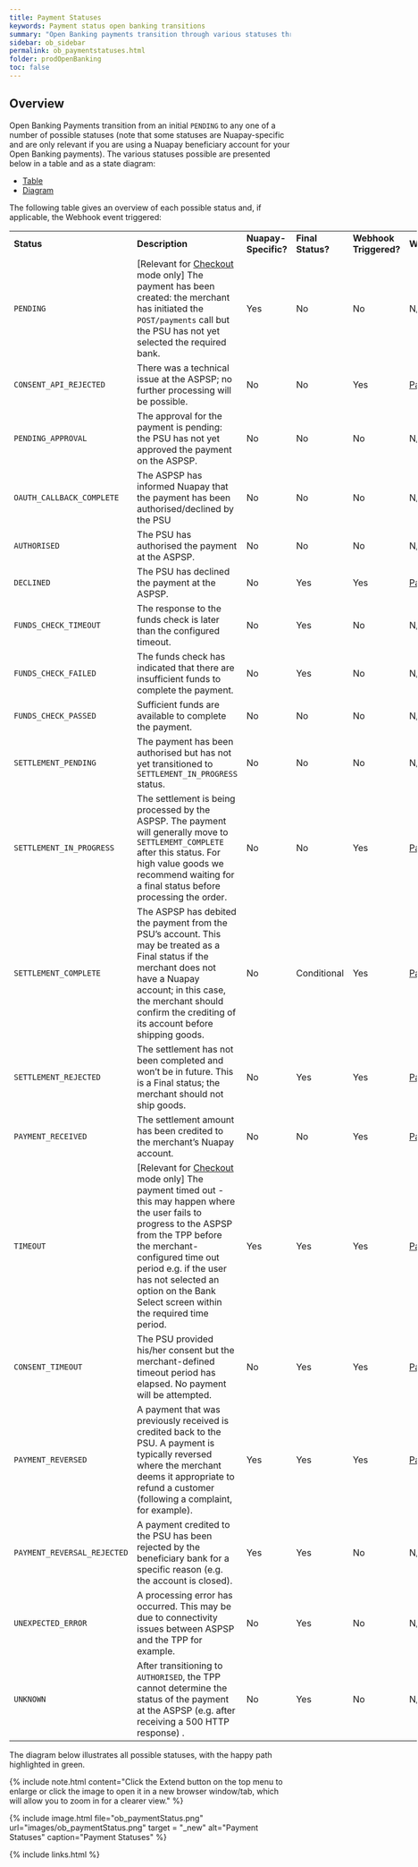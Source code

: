 ```yaml
---
title: Payment Statuses
keywords: Payment status open banking transitions
summary: "Open Banking payments transition through various statuses through their lifecycle. This section describes each of these statuses and the Webhooks that may be generated as statuses transition."
sidebar: ob_sidebar
permalink: ob_paymentstatuses.html
folder: prodOpenBanking
toc: false
---
```


## Overview

Open Banking Payments transition from an initial `PENDING` to any one of a number of possible statuses (note that some statuses are Nuapay-specific and are only relevant if you are using a Nuapay beneficiary account for your Open Banking payments). 
The various statuses possible are presented below in a table and as a state diagram:



<ul id="profileTabs" class="nav nav-tabs">
    <li class="active"><a href="#profile" data-toggle="tab">Table</a></li>
    <li><a href="#about" data-toggle="tab">Diagram</a></li>
   
</ul>
  <div class="tab-content">
<div role="tabpanel" class="tab-pane active" id="profile">


<p>The following table gives an overview of each possible status and, if applicable, the Webhook event triggered:</p>


<table style="width: 730px;">
  <tbody>
    <tr>
      <td><strong>Status</strong></td>
      <td><strong>Description</strong></td>
      <td><strong>Nuapay-Specific?</strong></td>
      <td><strong>Final Status?</strong></td>
      <td><strong>Webhook Triggered?</strong></td>
      <td><strong>Webhook Link</strong></td>
    </tr>
    <tr>
      <td><code class="highlighter-rouge">PENDING</code></td>
      <td>[Relevant for <a href="ob_pispimplementation.html#checkout-mode">Checkout</a> mode only] The payment has been created: the merchant has initiated the <code class="highlighter-rouge">POST/payments</code> call but the PSU has not yet selected the required bank.</td>
      <td>Yes</td>
      <td>No</td>
      <td>No</td>
      <td>N/A</td>
    </tr>
    <tr>
      <td><code class="highlighter-rouge">CONSENT_API_REJECTED</code></td>
      <td>There was a technical issue at the ASPSP; no further processing will be possible.</td>
      <td>No</td>
      <td>No</td>
      <td>Yes</td> 
      <td><a href="ob_whpaymentrejected.html">PaymentRejected</a></td>
    </tr>
    <tr>
      <td><code class="highlighter-rouge">PENDING_APPROVAL</code></td>
      <td>The approval for the payment is pending: the PSU has not yet approved the payment on the ASPSP.</td>
       <td>No</td>
      <td>No</td>
      <td>No</td>
      <td>N/A</td>
    </tr>
    <tr>
      <td><code class="highlighter-rouge">OAUTH_CALLBACK_COMPLETE</code></td>
      <td>The ASPSP has informed Nuapay that the payment has been authorised/declined by the PSU</td>
       <td>No</td>
      <td>No</td>
      <td>No</td>
      <td>N/A</td>
    </tr>
    <tr>
      <td><code class="highlighter-rouge">AUTHORISED</code></td>
      <td>The PSU has authorised the payment at the ASPSP.</td>
       <td>No</td>
      <td>No</td>
      <td>No</td>
      <td>N/A</td>
    </tr>
    <tr>
      <td><code class="highlighter-rouge">DECLINED</code></td>
      <td>The PSU has declined the payment at the ASPSP.</td>
      <td>No</td>
      <td>Yes</td>
      <td>Yes</td>
      <td><a href="ob_whpaymentrejected.html">PaymentRejected</a></td>
    </tr>
    <tr>
      <td><code class="highlighter-rouge">FUNDS_CHECK_TIMEOUT</code></td>
      <td>The response to the funds check is later than the configured timeout.</td>
      <td>No</td>
      <td>Yes</td>
      <td>No</td>
      <td>N/A</td>
    </tr>
    <tr>
      <td><code class="highlighter-rouge">FUNDS_CHECK_FAILED</code></td>
      <td>The funds check has indicated that there are insufficient funds to complete the payment.</td>
       <td>No</td>
      <td>Yes</td>
      <td>No</td>
      <td>N/A</td>
    </tr>
    <tr>
      <td><code class="highlighter-rouge">FUNDS_CHECK_PASSED</code></td>
      <td>Sufficient funds are available to complete the payment.</td>
       <td>No</td>
      <td>No</td>
      <td>No</td>
      <td>N/A</td>
    </tr>
    <tr>
      <td><code class="highlighter-rouge">SETTLEMENT_PENDING</code></td>
      <td>The payment has been authorised but has not yet transitioned to <code class="highlighter-rouge">SETTLEMENT_IN_PROGRESS</code> status.</td>
       <td>No</td>
      <td>No</td>
      <td>No</td>
      <td>N/A</td>
    </tr>
    <tr>
      <td><code class="highlighter-rouge">SETTLEMENT_IN_PROGRESS</code></td>
      <td>The settlement is being processed by the ASPSP. The payment will generally move to <code class="highlighter-rouge">SETTLEMEMT_COMPLETE</code> after this status. For high value goods we recommend waiting for a final status before processing the order.</td>
      <td>No</td>
      <td>No</td>
      <td>Yes</td>
      <td><a href="ob_whpaymentinprogress.html">PaymentInProgress</a></td>
    </tr>
    <tr>
      <td><code class="highlighter-rouge">SETTLEMENT_COMPLETE</code></td>
      <td>The ASPSP has debited the payment from the PSU’s account. This may be treated as a Final status if the merchant does not have a Nuapay account; in this case, the merchant should confirm the crediting of its account before shipping goods.</td>
       <td>No</td>
      <td>Conditional</td>
      <td>Yes</td>
      <td><a href="ob_whpaymentcomplete.html">PaymentCompleted</a></td>
    </tr>
    <tr>
      <td><code class="highlighter-rouge">SETTLEMENT_REJECTED</code></td>
      <td>The settlement has not been completed and won’t be in future. This is a Final status; the merchant should not ship goods.</td>
       <td>No</td>
      <td>Yes</td>
      <td>Yes</td>
      <td><a href="ob_whpaymentrejected.html">PaymentRejected</a></td>
    </tr>
    <tr>
      <td><code class="highlighter-rouge">PAYMENT_RECEIVED</code></td>
      <td>The settlement amount has been credited to the merchant’s Nuapay account.</td>
       <td>No</td>
       <td>No</td>
      <td>Yes</td>    
      <td><a href="ob_whreceived.html">PaymentReceived</a></td>
    </tr>
    <tr>
      <td><code class="highlighter-rouge">TIMEOUT</code></td>
      <td>[Relevant for <a href="ob_pispimplementation.html#checkout-mode">Checkout</a> mode only] The payment timed out - this may happen where the user fails to progress to the ASPSP from the TPP before the merchant-configured time out period e.g. if the user has not selected an option on the Bank Select screen within the required time period.</td>
       <td>Yes</td>
      <td>Yes</td>
      <td>Yes</td>
      <td><a href="ob_whpaymenttimeout.html">PaymentTimeout</a></td>
    </tr>
    <tr>
      <td><code class="highlighter-rouge">CONSENT_TIMEOUT</code></td>
      <td>The PSU provided his/her consent but the merchant-defined timeout period has elapsed. No payment will be attempted.</td>
       <td>No</td>
      <td>Yes</td>
      <td>Yes</td>
      <td><a href="ob_whpaymenttimeout.html">PaymentTimeout</a></td>
    </tr>
    <tr>
      <td><code class="highlighter-rouge">PAYMENT_REVERSED</code></td>
      <td>A payment that was previously received is credited back to the PSU. A payment is typically reversed where the merchant deems it appropriate to refund a customer (following a complaint, for example).</td>
       <td>Yes</td>
      <td>Yes</td>
      <td>Yes</td>
      <td><a href="ob_whrreversed.html">PaymentReversed</a></td>
    </tr>
    <tr>
      <td><code class="highlighter-rouge">PAYMENT_REVERSAL_REJECTED</code></td>
      <td>A payment credited to the PSU has been rejected by the beneficiary bank for a specific reason (e.g. the account is closed).</td>
       <td>Yes</td>
      <td>Yes</td>
      <td>No</td>
      <td>N/A</td>
    </tr>
    <tr>
      <td><code class="highlighter-rouge">UNEXPECTED_ERROR</code></td>
      <td>A processing error has occurred. This may be due to connectivity issues between ASPSP and the TPP for example.</td>
       <td>No</td>
      <td>Yes</td>
      <td>No</td>
      <td>N/A</td>
    </tr>
    <tr>
      <td><code class="highlighter-rouge">UNKNOWN</code></td>
      <td>After transitioning to <code class="highlighter-rouge">AUTHORISED</code>, the TPP cannot determine the status of the payment at the ASPSP (e.g. after receiving a 500 HTTP response) .</td>
       <td>No</td>
      <td>Yes</td>
      <td>No</td>
      <td>N/A</td>
    </tr>
  </tbody>
</table>



</div>

<div role="tabpanel" class="tab-pane" id="about">
<p>The diagram below illustrates all possible statuses, with the happy path highlighted in green.</p>




{% include note.html content="Click the Extend button on the top menu to enlarge or click the image to open it in a new browser window/tab, which will allow you to zoom in for a clearer view." %}


 {% include image.html file="ob_paymentStatus.png" url="images/ob_paymentStatus.png" target = "_new" alt="Payment Statuses" caption="Payment Statuses" %}


<!--{% include image-map-obuk.html %}-->
 




{% include links.html %}
